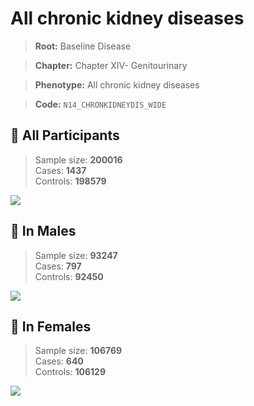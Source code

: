 # All chronic kidney diseases

> **Root:** Baseline Disease  

> **Chapter:** Chapter XIV- Genitourinary  

> **Phenotype:** All chronic kidney diseases  

> **Code:** `N14_CHRONKIDNEYDIS_WIDE`

## 🧪 All Participants  
> Sample size: **200016**  
> Cases: **1437**  
> Controls: **198579**
<img src="/Disease/Figures/ALL/Baseline/N14_CHRONKIDNEYDIS_WIDE.png"/>
<CsvTable src="/Disease/Data/ALL/Baseline/LG_N14_CHRONKIDNEYDIS_WIDE.csv" label="🔍 View full results" />

## 👨 In Males  
> Sample size: **93247**  
> Cases: **797**  
> Controls: **92450**
<img src="/Disease/Figures/Male/Baseline/N14_CHRONKIDNEYDIS_WIDE.png"/>
<CsvTable src="/Disease/Data/Male/Baseline/LG_N14_CHRONKIDNEYDIS_WIDE.csv" label="🔍 View full results" />

## 👩 In Females  
> Sample size: **106769**  
> Cases: **640**  
> Controls: **106129**
<img src="/Disease/Figures/Female/Baseline/N14_CHRONKIDNEYDIS_WIDE.png"/>
<CsvTable src="/Disease/Data/Female/Baseline/LG_N14_CHRONKIDNEYDIS_WIDE.csv" label="🔍 View full results" />
